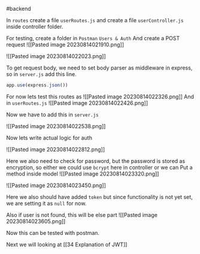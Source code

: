 #backend 

In `routes` create a file `userRoutes.js` and create a file `userController.js` inside controller folder.

For testing, create a folder in `Postman` `Users & Auth` 
And create a POST request 
![[Pasted image 20230814021910.png]]

![[Pasted image 20230814022023.png]]

To get request body, we need to set body parser as middleware in express, so in `server.js` add this line.

```js
app.use(express.json())
```

For now lets test this routes as
![[Pasted image 20230814022326.png]]
 And in `userRoutes.js`
![[Pasted image 20230814022426.png]]

Now we have to add this in `server.js`

![[Pasted image 20230814022538.png]]

Now lets write actual logic for auth

![[Pasted image 20230814022812.png]]

Here we also need to check for password, but the password is stored as encryption, so either we could use `bcrypt` here in controller or we can
Put a method inside model
![[Pasted image 20230814023320.png]]


![[Pasted image 20230814023450.png]]

Here we also should have added `token` but since functionality is not yet set, we are setting it as `null` for now.

Also if user is not found, this will be else part
![[Pasted image 20230814023605.png]]


Now this can be tested with postman.

Next we will looking at [[34 Explanation of JWT]]